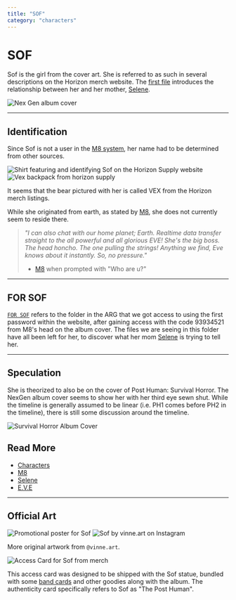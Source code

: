 ```yaml
---
title: "SOF"
category: "characters"
---
```

# SOF

Sof is the girl from the cover art. She is referred to as such in several descriptions 
on the Horizon merch website.
The [first file](../files/msgforsof) introduces the relationship between her and her mother, [Selene](selene).

![Nex Gen album cover](../../Resources/music/album_cover.png)

***

## Identification

Since Sof is not a user in the [M8 system](../webpage), her name had to be determined from 
other sources.

![Shirt featuring and identifying Sof on the Horizon Supply website](../../Resources/characters/sof/nex_gen_sof_shirt.png)
![Vex backpack from horizon supply](../../Resources/characters/sof/nex_gen_sof_backpack.png)

It seems that the bear pictured with her is called VEX from the Horizon merch listings.

While she originated from earth, as stated by [M8](../m8), she does not currently seem to reside there.

> *"I can also chat with our home planet; Earth. Realtime data transfer straight to the all powerful and all glorious EVE! 
She's the big boss. The head honcho. The one pulling the strings! Anything we find, Eve knows about it instantly. 
So, no pressure."*
> 
> - [M8](../m8) when prompted with "Who are u?"

***

## FOR SOF

[`FOR SOF`](../files/for-sof) refers to the folder in the ARG that we got access to using the first password within the website, 
after gaining access with the code 93934521 from M8's head on the album cover. The files 
we are seeing in this folder have all been left for her, to discover what her mom 
[Selene](selene) is trying to tell her.

***

## Speculation

She is theorized to also be on the cover of Post Human: Survival Horror. The NexGen album 
cover seems to show her with her third eye sewn shut. While the timeline is generally 
assumed to be linear (i.e. PH1 comes before PH2 in the timeline), there is still some 
discussion around the timeline.

![Survival Horror Album Cover](../../Resources/characters/sof/img.png)

## Read More

- [Characters](characters)
- [M8](../m8)
- [Selene](selene)
- [E.V.E](eve)

***

## Official Art

![Promotional poster for Sof](../../Resources/characters/sof/poster.jpg)
![Sof by vinne.art on Instagram](../../Resources/characters/sof/sof_art.jpg)

More original artwork from `@vinne.art`.

![Access Card for Sof from merch](../../Resources/characters/sof/access_card.png)

This access card was designed to be shipped with the Sof statue, bundled with
some [band cards](characters#band-members) and other goodies along with the album.
The authenticity card specifically refers to Sof as "The Post Human".